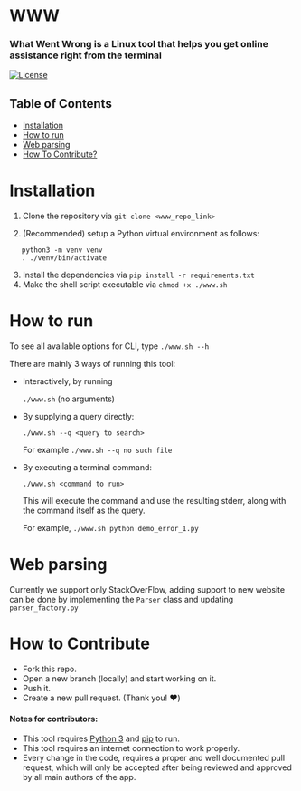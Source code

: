 # WWW
### What Went Wrong is a Linux tool that helps you get online assistance right from the terminal
[![License](https://img.shields.io/badge/License-MIT-red.svg)](https://www.mit.edu/~amini/LICENSE.md)

## Table of Contents  
- [Installation](#installation)  
- [How to run](#run)
- [Web parsing](#web_parsing)
- [How To Contribute?](#contribute)  

<a name="installation"/>

# Installation 
1. Clone the repository via `git clone <www_repo_link>`
    
2. (Recommended) setup a Python virtual environment as follows:
    
```shell
   python3 -m venv venv
   . ./venv/bin/activate
```
    
3. Install the dependencies via `pip install -r requirements.txt`
4. Make the shell script executable via `chmod +x ./www.sh`

<a name="run"/>

# How to run

To see all available options for CLI, type `./www.sh --h`

There are mainly 3 ways of running this tool:

* Interactively, by running 

  `./www.sh` (no arguments)

* By supplying a query directly:

  `./www.sh --q <query to search>`
 
   For example `./www.sh --q no such file`

* By executing a terminal command:

  `./www.sh <command to run>`
  
  This will execute the command and use the resulting stderr, along with the
  command itself as the query.

  For example, `./www.sh python demo_error_1.py`

<a name="web_parsing"/>

# Web parsing
Currently we support only StackOverFlow, adding support to new website can be done by implementing the `Parser` class and updating `parser_factory.py`

<a name="contribute"/>

# How to Contribute
* Fork this repo.
* Open a new branch (locally) and start working on it.
* Push it.
* Create a new pull request. (Thank you! ❤️)
####    Notes for contributors:
*   This tool requires [Python 3](https://www.python.org/downloads/) and [pip](https://pypi.org/project/pip/) to run.
*   This tool requires an internet connection to work properly.
*   Every change in the code, requires a proper and well documented pull request, which will only be accepted after being reviewed and approved by all main authors of the app.
